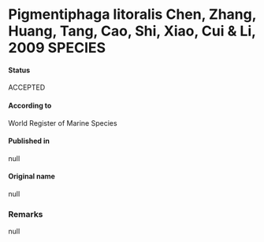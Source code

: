 Pigmentiphaga litoralis Chen, Zhang, Huang, Tang, Cao, Shi, Xiao, Cui & Li, 2009 SPECIES
=======

#### Status
ACCEPTED

#### According to
World Register of Marine Species

#### Published in
null

#### Original name
null

### Remarks
null